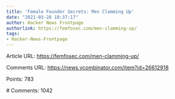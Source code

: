 ```yaml
---
title: 'Female Founder Secrets: Men Clamming Up'
date: "2021-03-28 18:37:17"
author: Hacker News Frontpage
authorlink: https://femfosec.com/men-clamming-up/
tags:
- Hacker-News-Frontpage
---
```


<p>Article URL: <a href="https://femfosec.com/men-clamming-up/">https://femfosec.com/men-clamming-up/</a></p>
<p>Comments URL: <a href="https://news.ycombinator.com/item?id=26612918">https://news.ycombinator.com/item?id=26612918</a></p>
<p>Points: 783</p>
<p># Comments: 1042</p>
